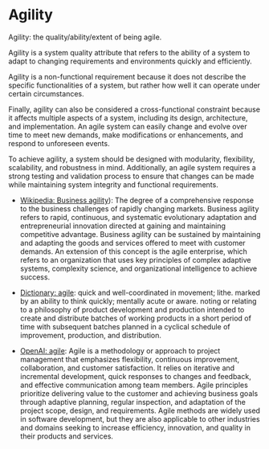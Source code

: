# Agility

Agility: the quality/ability/extent of being agile.

<span data-chatgpt-prompt="explain agility (system quality attribute, cross-functional constraint, non-functional requirement)">Agility is a system quality attribute that refers to the ability of a system to adapt to changing requirements and environments quickly and efficiently. 

Agility is a non-functional requirement because it does not describe the specific functionalities of a system, but rather how well it can operate under certain circumstances. 

Finally, agility can also be considered a cross-functional constraint because it affects multiple aspects of a system, including its design, architecture, and implementation. An agile system can easily change and evolve over time to meet new demands, make modifications or enhancements, and respond to unforeseen events.

To achieve agility, a system should be designed with modularity, flexibility, scalability, and robustness in mind. Additionally, an agile system requires a strong testing and validation process to ensure that changes can be made while maintaining system integrity and functional requirements.</span>

* [Wikipedia: Business agility](https://wikipedia.org/wiki/Business_agility)): The degree of a comprehensive response to the business challenges of rapidly changing markets. Business agility refers to rapid, continuous, and systematic evolutionary adaptation and entrepreneurial innovation directed at gaining and maintaining competitive advantage. Business agility can be sustained by maintaining and adapting the goods and services offered to meet with customer demands. An extension of this concept is the agile enterprise, which refers to an organization that uses key principles of complex adaptive systems, complexity science, and organizational intelligence to achieve success.

* [Dictionary: agile](https://www.dictionary.com/browse/agile): quick and well-coordinated in movement; lithe. marked by an ability to think quickly; mentally acute or aware. noting or relating to a philosophy of product development and production intended to create and distribute batches of working products in a short period of time with subsequent batches planned in a cyclical schedule of improvement, production, and distribution.

* [OpenAI: agile](https:://openai.com): <span data-chatgpt-prompt="define agile (computers and software)">Agile is a methodology or approach to project management that emphasizes flexibility, continuous improvement, collaboration, and customer satisfaction. It relies on iterative and incremental development, quick responses to changes and feedback, and effective communication among team members. Agile principles prioritize delivering value to the customer and achieving business goals through adaptive planning, regular inspection, and adaptation of the project scope, design, and requirements. Agile methods are widely used in software development, but they are also applicable to other industries and domains seeking to increase efficiency, innovation, and quality in their products and services.</span>
